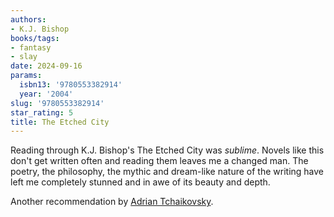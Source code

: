 ```yaml
---
authors:
- K.J. Bishop
books/tags:
- fantasy
- slay
date: 2024-09-16
params:
  isbn13: '9780553382914'
  year: '2004'
slug: '9780553382914'
star_rating: 5
title: The Etched City
---
```


Reading through K.J. Bishop's The Etched City was *sublime*. Novels like this don't get written often and reading them leaves me a changed man. The poetry, the philosophy, the mythic and dream-like nature of the writing have left me completely stunned and in awe of its beauty and depth. 

<!--more-->

Another recommendation by [Adrian Tchaikovsky](/authors/adrian-tchaikovsky/).